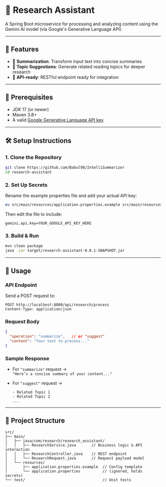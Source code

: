 # 🧠 Research Assistant

A Spring Boot microservice for processing and analyzing content using the Gemini AI model (via Google's Generative Language API).

---

## 🚀 Features

- 🔹 **Summarization**: Transform input text into concise summaries  
- 🔹 **Topic Suggestions**: Generate related reading topics for deeper research  
- 🔹 **API-ready**: RESTful endpoint ready for integration  

---

## 🧰 Prerequisites

- JDK 17 (or newer)  
- Maven 3.8+  
- A valid [Google Generative Language API key](https://makersuite.google.com/app/apikey)

---

## 🛠️ Setup Instructions

### 1. Clone the Repository

```bash
git clone https://github.com/Babul98/IntelliSummarizer
cd research-assistant
```

### 2. Set Up Secrets

Rename the example properties file and add your actual API key:

```bash
mv src/main/resources/application.properties.example src/main/resources/application.properties
```

Then edit the file to include:

```
gemini.api.key=YOUR_GOOGLE_API_KEY_HERE
```

### 3. Build & Run

```bash
mvn clean package
java -jar target/research-assistant-0.0.1-SNAPSHOT.jar
```

---

## 🧪 Usage

### API Endpoint

Send a POST request to:

```
POST http://localhost:8080/api/research/process
Content-Type: application/json
```

### Request Body

```json
{
  "operation": "summarize",   // or "suggest"
  "content": "Your text to process..."
}
```

### Sample Response

- For `"summarize"` request →  
  `"Here’s a concise summary of your content..."`

- For `"suggest"` request →  
  ```
  - Related Topic 1
  - Related Topic 2
  ...
  ```

---

## 🧩 Project Structure

```
src/
├── main/
│   ├── java/com/research/research_assistant/
│   │   ├── ResearchService.java       // Business logic & API interaction
│   │   ├── ResearchController.java    // REST endpoint
│   │   └── ResearchRequest.java       // Request payload model
│   └── resources/
│       ├── application.properties.example  // Config template
│       └── application.properties          // (ignored, holds secrets)
└── test/                                   // Unit tests
```
